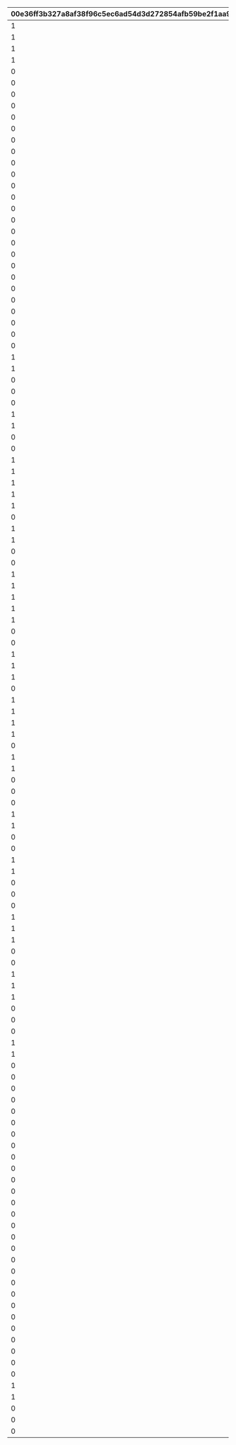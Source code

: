 |00e36ff3b327a8af38f96c5ec6ad54d3d272854afb59be2f1aa9dc0e26859c94|7ec13f38f872400bf263c3d52221a3588374377c63017c3acee8262c1750caea|3a8412aa155c817968d92fe9846e497e5f630f0b7698cc69d2312a37a49a3738|0aaf99b2c25bd1d5f848b0360f70288351364554854e550adafdb8885bf19b06|25a63a3873d1a387b79feb9e02fc1f19a5921cfcb990c483611762d6d1b1cf34|ff0c9106f8de6ba6c6911ff1fd3d75d2317f81682f66f455aa4da55ff9636c3e|
| --- | --- | --- | --- | --- | --- |
|1|212|2114001|1005|802100290|211|
|1|212|2114002|1006|802100290|211|
|1|212|2114003|1007|802100290|211|
|1|212|2114004|1008|802100290|211|
|0|100|2113061|100501|802100266|104|
|0|100|2113062|100502|802100266|104|
|0|102|2113063|100503|802100266|105|
|0|103|2113064|100504|802100266|106|
|0|100|2113065|100505|802100266|104|
|0|100|2113066|100506|802100266|104|
|0|102|2113067|100507|802100266|105|
|0|103|2113068|100508|802100266|106|
|0|100|2113069|100509|802100266|104|
|0|100|2113070|100510|802100266|104|
|0|100|2113071|100511|802100267|104|
|0|100|2113072|100512|802100267|104|
|0|102|2113073|100513|802100267|105|
|0|103|2113074|100514|802100267|106|
|0|100|2113075|100515|802100267|104|
|0|100|2113076|100516|802100267|104|
|0|102|2113077|100517|802100267|105|
|0|103|2113078|100518|802100267|106|
|0|100|2113079|100519|802100267|104|
|0|100|2113080|100520|802100267|104|
|0|100|2113081|100521|802100268|104|
|0|100|2113082|100522|802100268|104|
|0|102|2113083|100523|802100268|105|
|0|103|2113084|100524|802100268|106|
|0|100|2113085|100525|802100268|104|
|1|112|2113086|100526|802100268|208|
|1|110|2113087|100527|802100268|201|
|0|100|2113088|100528|802100268|104|
|0|102|2113089|100529|802100268|105|
|0|103|2113090|100530|802100268|106|
|1|114|2113031|100601|802100263|203|
|1|113|2113032|100602|802100263|202|
|0|102|2113033|100603|802100263|105|
|0|103|2113034|100604|802100263|106|
|1|114|2113035|100605|802100263|203|
|1|113|2113036|100606|802100263|202|
|1|111|2113037|100607|802100263|204|
|1|113|2113038|100608|802100263|202|
|1|113|2113039|100609|802100263|202|
|0|103|2113040|100610|802100263|106|
|1|114|2113041|100611|802100264|203|
|1|113|2113042|100612|802100264|202|
|0|102|2113043|100613|802100264|105|
|0|103|2113044|100614|802100264|106|
|1|114|2113045|100615|802100264|203|
|1|113|2113046|100616|802100264|202|
|1|111|2113047|100617|802100264|204|
|1|113|2113048|100618|802100264|202|
|1|113|2113049|100619|802100264|202|
|0|103|2113050|100620|802100264|106|
|0|102|2113051|100621|802100265|105|
|1|114|2113052|100622|802100265|203|
|1|113|2113053|100623|802100265|202|
|1|111|2113054|100624|802100265|204|
|0|103|2113055|100625|802100265|106|
|1|112|2113056|100626|802100265|208|
|1|110|2113057|100627|802100265|201|
|1|114|2113058|100628|802100265|203|
|1|113|2113059|100629|802100265|202|
|0|103|2113060|100630|802100265|106|
|1|112|2113091|100701|802100269|205|
|1|112|2113092|100702|802100269|206|
|0|117|2113093|100703|802100269|102|
|0|102|2113094|100704|802100269|105|
|0|102|2113095|100705|802100269|105|
|1|113|2113096|100706|802100269|202|
|1|114|2113097|100707|802100269|203|
|0|117|2113098|100708|802100269|102|
|0|102|2113099|100709|802100269|105|
|1|113|2113100|100710|802100269|202|
|1|112|2115001|100711|802100270|205|
|0|117|2115002|100712|802100270|102|
|0|102|2115003|100713|802100270|105|
|0|103|2115004|100714|802100270|106|
|1|114|2115005|100715|802100270|203|
|1|113|2115006|100716|802100270|202|
|1|112|2115007|100717|802100270|207|
|0|102|2115008|100718|802100270|105|
|0|103|2115009|100719|802100270|106|
|1|113|2115010|100720|802100270|202|
|1|112|2115011|100721|802100271|205|
|1|112|2115012|100722|802100271|208|
|0|117|2115013|100723|802100271|102|
|0|102|2115014|100724|802100271|105|
|0|103|2115015|100725|802100271|106|
|1|112|2115016|100726|802100271|208|
|1|110|2115017|100727|802100271|201|
|0|117|2115018|100728|802100271|102|
|0|102|2115019|100729|802100271|105|
|0|103|2115020|100730|802100271|106|
|0|104|2113001|100801|802100260|103|
|0|100|2113002|100802|802100260|104|
|0|100|2113003|100803|802100260|104|
|0|102|2113004|100804|802100260|105|
|0|102|2113005|100805|802100260|105|
|0|100|2113006|100806|802100260|104|
|0|100|2113007|100807|802100260|104|
|0|102|2113008|100808|802100260|105|
|0|102|2113009|100809|802100260|105|
|0|101|2113010|100810|802100260|107|
|0|104|2113011|100811|802100261|103|
|0|100|2113012|100812|802100261|104|
|0|100|2113013|100813|802100261|104|
|0|102|2113014|100814|802100261|105|
|0|103|2113015|100815|802100261|106|
|0|100|2113016|100816|802100261|104|
|0|100|2113017|100817|802100261|104|
|0|102|2113018|100818|802100261|105|
|0|103|2113019|100819|802100261|106|
|0|100|2113020|100820|802100261|104|
|0|104|2113021|100821|802100262|103|
|0|100|2113022|100822|802100262|104|
|0|100|2113023|100823|802100262|104|
|0|102|2113024|100824|802100262|105|
|0|102|2113025|100825|802100262|105|
|1|112|2113026|100826|802100262|208|
|1|110|2113027|100827|802100262|201|
|0|102|2113028|100828|802100262|105|
|0|103|2113029|100829|802100262|106|
|0|104|2113030|100830|802100262|103|